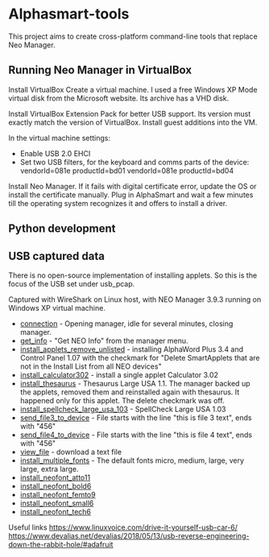 # Alphasmart-tools

This project aims to create cross-platform command-line tools that replace Neo Manager.

## Running Neo Manager in VirtualBox
Install VirtualBox
Create a virtual machine. I used a free Windows XP Mode virtual disk from the Microsoft website. Its archive has a VHD disk.

Install VirtualBox Extension Pack for better USB support. Its version must exactly match the version of VirtualBox.
Install guest additions into the VM.

In the virtual machine settings:
* Enable USB 2.0 EHCI
* Set two USB filters, for the keyboard and comms parts of the device:
vendorId=081e productId=bd01
vendorId=081e productId=bd04

Install Neo Manager. If it fails with digital certificate error, update the OS or install the certificate manually.
Plug in AlphaSmart and wait a few minutes till the operating system recognizes it and offers to install a driver.

## Python development

## USB captured data
There is no open-source implementation of installing applets. So this is the focus of the USB set under usb_pcap.

Captured with WireShark on Linux host, with NEO Manager 3.9.3 running on Windows XP virtual machine.

* [connection](usb_pcap/connection.pcapng) - Opening manager, idle for several minutes, closing manager.
* [get_info](usb_pcap/get_info.pcapng) - "Get NEO Info" from the manager menu.
* [install_applets_remove_unlisted](usb_pcap/install_applets_remove_unlisted.pcapng) - installing AlphaWord Plus 3.4 and Control Panel 1.07 with the checkmark for "Delete SmartApplets that are not in the Install List from all NEO devices"
* [install_calculator302](usb_pcap/install_calculator302.pcapng) - install a single applet Calculator 3.02
* [install_thesaurus](usb_pcap/install_thesaurus.pcapng) - Thesaurus Large USA 1.1. The manager backed up the applets, removed them and reinstalled again with thesaurus. It happened only for this applet. The delete checkmark was off.
* [install_spellcheck_large_usa_103](usb_pcap/install_spellcheck_large_usa_103.pcapng) - SpellCheck Large USA 1.03
* [send_file3_to_device](usb_pcap/send_file3_to_device.pcapng) - File starts with the line "this is file 3 text", ends with "456"
* [send_file4_to_device](usb_pcap/send_file4_to_device.pcapng) - File starts with the line "this is file 4 text", ends with "456"
* [view_file](usb_pcap/view_file.pcapng) - download a text file
* [install_multiple_fonts](usb_pcap/install_multiple_fonts.pcapng) - The default fonts micro, medium, large, very large, extra large.
* [install_neofont_atto11](usb_pcap/install_neofont_atto11.pcapng)
* [install_neofont_bold6](usb_pcap/install_neofont_bold6.pcapng)
* [install_neofont_femto9](usb_pcap/install_neofont_femto9.pcapng)
* [install_neofont_small6](usb_pcap/install_neofont_small6.pcapng)
* [install_neofont_tech6](usb_pcap/install_neofont_tech6.pcapng)

Useful links
https://www.linuxvoice.com/drive-it-yourself-usb-car-6/
https://www.devalias.net/devalias/2018/05/13/usb-reverse-engineering-down-the-rabbit-hole/#adafruit
